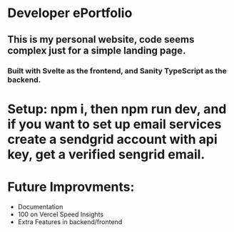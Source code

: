 # Developer ePortfolio

## This is my personal website, code seems complex just for a simple landing page.

### Built with Svelte as the frontend, and Sanity TypeScript as the backend.

# Setup: npm i, then npm run dev, and if you want to set up email services create a sendgrid account with api key, get a verified sengrid email.

# Future Improvments:
- Documentation
- 100 on Vercel Speed Insights
- Extra Features in backend/frontend
